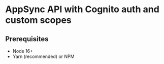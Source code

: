 # AppSync API with Cognito auth and custom scopes

## Prerequisites

- Node 16+
- Yarn (recommended) or NPM
